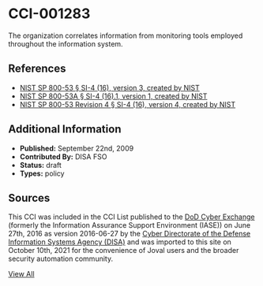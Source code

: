 # CCI-001283

The organization correlates information from monitoring tools employed throughout the information system.

## References ##

* [NIST SP 800-53 § SI-4 (16), version 3, created by NIST](http://csrc.nist.gov/publications/PubsSPs.html)
* [NIST SP 800-53A § SI-4 (16).1, version 1, created by NIST](http://csrc.nist.gov/publications/PubsSPs.html)
* [NIST SP 800-53 Revision 4 § SI-4 (16), version 4, created by NIST](http://csrc.nist.gov/publications/PubsSPs.html)


## Additional Information ##

* **Published:** September 22nd, 2009
* **Contributed By:** DISA FSO
* **Status:** draft
* **Types:** policy

## Sources ##

This CCI was included in the CCI List published to the [DoD Cyber Exchange](https://public.cyber.mil/stigs/cci/)
(formerly the Information Assurance Support Environment (IASE)) on June 27th, 2016 as version
2016-06-27 by the [Cyber Directorate of the Defense Information Systems Agency (DISA)](https://public.cyber.mil/about-cyber/)
and was imported to this site on October 10th, 2021 for the convenience of Joval users and the broader
security automation community.

[View All](../README.md)
